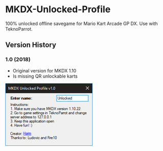 # MKDX-Unlocked-Profile

100% unlocked offline savegame for Mario Kart Arcade GP DX.
Use with TeknoParrot.

## Version History

### 1.0 (2018)

* Original version for MKDX 1.10
* Is missing QR unlockable karts

![Screenshot of version 1.0](ScreenshotV1.png)
